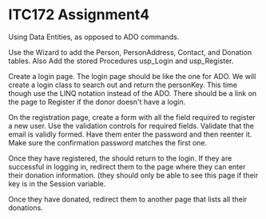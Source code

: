 
# ITC172 Assignment4

Using Data Entities, as opposed to ADO commands.

Use the Wizard to add the Person, PersonAddress, Contact, and Donation tables. Also Add the stored Procedures usp_Login and usp_Register.

Create a login page. The login page should be like the one for ADO. We will create a login class to search out and return the personKey. This time though use the LINQ notation instead of the ADO. There should be a link on the page to Register if the donor doesn't have a login.

On the registration page, create a form with all the field required to register a new user. Use the validation controls for required fields. Validate that the email is validly formed. Have them enter the password and then reenter it. Make sure the confirmation password matches the first one.

Once they have registered, the should return to the login. If they are successful in logging in, redirect them to the page where they can enter their donation information. (they should only be able to see this page if their key is in the Session variable.

Once they have donated, redirect them to another page that lists all their donations.

